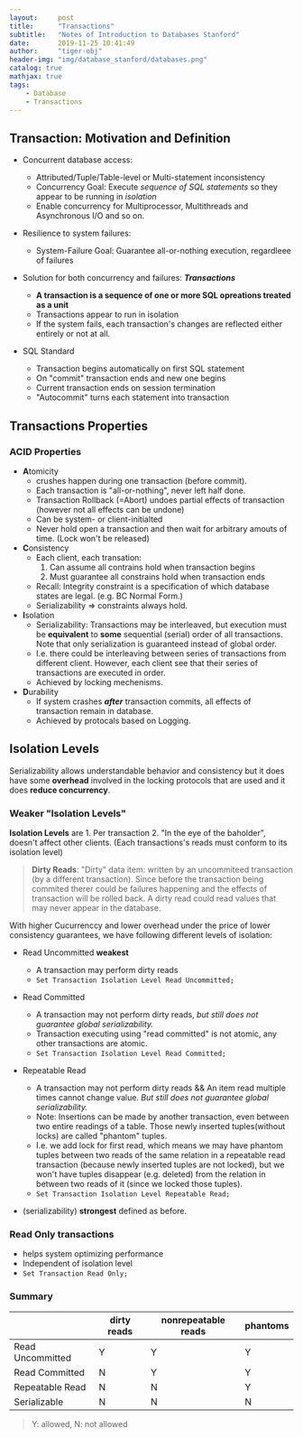 ```yaml
---
layout:     post
title:      "Transactions"
subtitle:   "Notes of Introduction to Databases Stanford"
date:       2019-11-25 10:41:49
author:     "tiger-obj"
header-img: "img/database_stanford/databases.png"
catalog: true
mathjax: true
tags:
    - Database
    - Transactions
---
```


## Transaction: Motivation and Definition

* Concurrent database access:

  * Attributed/Tuple/Table-level or Multi-statement inconsistency
  * Concurrency Goal: Execute *sequence of SQL statements* so they appear to be running in *isolation*
  * Enable concurrency for Multiprocessor, Multithreads and Asynchronous I/O and so on.

* Resilience to system failures:
  * System-Failure Goal: Guarantee all-or-nothing execution, regardleee of failures

* Solution for both concurrency and failures: ***Transactions***
  * **A transaction is a sequence of one or more SQL opreations treated as a unit**
  * Transactions appear to run in isolation
  * If the system fails, each transaction's changes are reflected either entirely or not at all.

* SQL Standard
  * Transaction begins automatically on first SQL statement
  * On "commit" transaction ends and new one begins
  * Current transaction ends on session termination
  * "Autocommit" turns each statement into transaction
  
## Transactions Properties

### ACID Properties

* **A**tomicity
  * crushes happen during one transaction (before commit).
  * Each transaction is "all-or-nothing", never left half done.
  * Transaction Rollback (=Abort) undoes partial effects of transaction (however not all effects can be undone)
  * Can be system- or client-initialted
  * Never hold open a transaction and then wait for arbitrary amouts of time. (Lock won't be released)
* **C**onsistency
  * Each client, each transation:
    1. Can assume all contrains hold when transaction begins
    2. Must guarantee all constrains hold when transaction ends
  * Recall: Integrity constraint is a specification of which database states are legal. (e.g. BC Normal Form.)
  * Serializability $\Rightarrow$ constraints always hold.
* **I**solation
  * Serializability: Transactions may be interleaved, but execution must be **equivalent** to **some** sequential (serial) order of all transactions. Note that only serialization is guaranteed instead of global order.
  * I.e. there could be interleaving between series of transactions from different client. However, each client see that their series of transactions are executed in order.
  * Achieved by locking mechenisms.
* **D**urability
  * If system crashes ***after*** transaction commits, all effects of transaction remain in database.
  * Achieved by protocals based on Logging.

## Isolation Levels

Serializability allows understandable behavior and consistency but it does have some **overhead** involved in the locking protocols that are used and it does **reduce concurrency**.

### Weaker "Isolation Levels"

**Isolation Levels** are 1. Per transaction 2. "In the eye of the baholder", doesn't affect other clients. (Each transactions's reads must conform to its isolation level)

>**Dirty Reads**: "Dirty" data item: written by an uncommiteed transaction (by a different transaction). Since before the transaction being commited therer could be failures happening and the effects of transaction will be rolled back. A dirty read could read values that may never appear in the database.

With higher Cucurrenccy and lower overhead under the price of lower consistency guarantees, we have following different levels of isolation:

* Read Uncommitted   **weakest**
  * A transaction may perform dirty reads
  * <code type="sql">Set Transaction Isolation Level Read Uncommitted;
    </code>

* Read Committed
  * A transaction may not perform dirty reads, *but still does not guarantee global serializability.*
  * Transaction executing using "read committed" is not atomic, any other transactions are atomic.
  * <code type="sql">Set Transaction Isolation Level Read Committed;
    </code>
* Repeatable Read
  * A transaction may not perform dirty reads && An item read multiple times cannot change value. *But still does not guarantee global serializability.*
  * Note: Insertions can be made by another transaction, even between two entire readings of a table. Those newly inserted tuples(without locks) are called "phantom" tuples.
  * I.e. we add lock for first read, which means we may have phantom tuples between two reads of the same relation in a repeatable read transaction (because newly inserted tuples are not locked), but we won't have tuples disappear (e.g. deleted) from the relation in between two reads of it (since we locked those tuples).
  * <code type="sql">Set Transaction Isolation Level Repeatable Read;
    </code>
* (serializability) **strongest** defined as before.

### Read Only transactions

* helps system optimizing performance
* Independent of isolation level
* <code type="sql">Set Transaction Read Only;
    </code>

### Summary

| |dirty reads | nonrepeatable reads | phantoms|
|---|---|---|---|
|Read Uncommitted|Y | Y|Y
|Read Committed| N| Y|Y
|Repeatable Read|N |N |Y
|Serializable|N |N |N

>Y: allowed, N: not allowed
